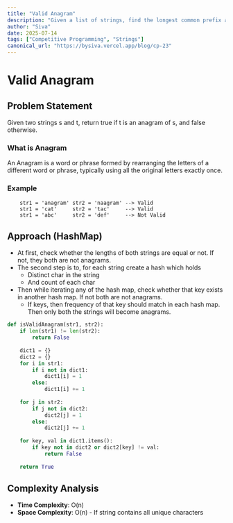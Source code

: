 ```yaml
---
title: "Valid Anagram"
description: "Given a list of strings, find the longest common prefix among them"
author: "Siva"
date: 2025-07-14
tags: ["Competitive Programming", "Strings"]
canonical_url: "https://bysiva.vercel.app/blog/cp-23"
---
```


# Valid Anagram
## Problem Statement
Given two strings s and t, return true if t is an anagram of s, and false otherwise.

### What is Anagram
An Anagram is a word or phrase formed by rearranging the letters of a different word or phrase, typically using all the original letters exactly once.

### Example
```text
    str1 = 'anagram' str2 = 'naagram' --> Valid
    str1 = 'cat'     str2 = 'tac'     --> Valid
    str1 = 'abc'     str2 = 'def'     --> Not Valid
```

## Approach (HashMap)
- At first, check whether the lengths of both strings are equal or not. If not, they both are not anagrams.
- The second step is to, for each string create a hash which holds
    - Distinct char in the string
    - And count of each char
- Then while iterating any of the hash map, check whether that key exists in another hash map. If not both are not anagrams.
    - If keys, then frequency of that key should match in each hash map. Then only both the strings will become anagrams.

```python
def isValidAnagram(str1, str2):
    if len(str1) != len(str2):
        return False 
    
    dict1 = {}
    dict2 = {}
    for i in str1:
        if i not in dict1:
            dict1[i] = 1
        else:
            dict1[i] += 1
    
    for j in str2:
        if j not in dict2:
            dict2[j] = 1
        else:
            dict2[j] += 1
    
    for key, val in dict1.items():
        if key not in dict2 or dict2[key] != val:
            return False
    
    return True 
```

## Complexity Analysis
- **Time Complexity**: O(n)
- **Space Complexity**: O(n) - If string contains all unique characters
